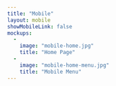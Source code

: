 ```yaml
---
title: "Mobile"
layout: mobile
showMobileLink: false
mockups:
  -
    image: "mobile-home.jpg"
    title: "Home Page"
  -
    image: "mobile-home-menu.jpg"
    title: "Mobile Menu"
---
```

